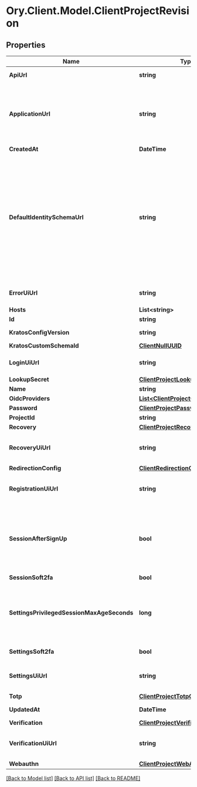 # Ory.Client.Model.ClientProjectRevision

## Properties

Name | Type | Description | Notes
------------ | ------------- | ------------- | -------------
**ApiUrl** | **string** | The Project API URL  The URL where the Project&#39;s APIs are available. | 
**ApplicationUrl** | **string** | Your Application URL  The URL where your application is available. Your users will be redirected to this URL when they successfully complete a login, logout, verification, recovery, or registration flow.  More fine-grained redirection patterns are available for the individual flows. | 
**CreatedAt** | **DateTime** | The Project&#39;s Revision Creation Date | [readonly] 
**DefaultIdentitySchemaUrl** | **string** | Default Identity Schema URL  This represents your Ory Kratos Default Identity Schema. It is your identity&#39;s default schema. This allows setting custom fields such as \&quot;address\&quot;, specifying whether you want to log in using email or a username, and more. For more information on this topic, please check out the identity documentation.  The value of this field can be either any \&quot;https://\&quot; URL - for example a file hosted at GitHub, or a &#x60;preset://&#x60;-prefixed string. Available profiles are:  profile://email profile://username | 
**ErrorUiUrl** | **string** | Self-Service Error UI URL  Sets the UI URL for the error UI. If left empty, this will use Ory&#39;s hosted pages. | [optional] 
**Hosts** | **List&lt;string&gt;** |  | 
**Id** | **string** |  | 
**KratosConfigVersion** | **string** | The Project&#39;s Kratos Config Version | [optional] [readonly] 
**KratosCustomSchemaId** | [**ClientNullUUID**](ClientNullUUID.md) |  | [optional] 
**LoginUiUrl** | **string** | Self-Service Login UI URL  Sets the UI URL for the login UI. If left empty, this will use Ory&#39;s hosted pages. | [optional] 
**LookupSecret** | [**ClientProjectLookupSecretConfig**](ClientProjectLookupSecretConfig.md) |  | [optional] 
**Name** | **string** | The project&#39;s name. | 
**OidcProviders** | [**List&lt;ClientProjectOidcConfig&gt;**](ClientProjectOidcConfig.md) |  | [optional] 
**Password** | [**ClientProjectPasswordConfig**](ClientProjectPasswordConfig.md) |  | [optional] 
**ProjectId** | **string** |  | 
**Recovery** | [**ClientProjectRecoveryConfig**](ClientProjectRecoveryConfig.md) |  | [optional] 
**RecoveryUiUrl** | **string** | Self-Service Login UI URL  Sets the UI URL for the recovery UI. If left empty, this will use Ory&#39;s hosted pages. | [optional] 
**RedirectionConfig** | [**ClientRedirectionConfig**](ClientRedirectionConfig.md) |  | [optional] 
**RegistrationUiUrl** | **string** | Self-Service Login UI URL  Sets the UI URL for the registration UI. If left empty, this will use Ory&#39;s hosted pages. | [optional] 
**SessionAfterSignUp** | **bool** | Issue Session after Sign Up  If set to true, users will receive a session after they successfully signed up. Enabling this option allows account enumeration during registration flows. Read more: https://www.ory.sh/kratos/docs/self-service/flows/user-registration#successful-registration | 
**SessionSoft2fa** | **bool** | Enable Soft 2FA for Login Sessions | [optional] 
**SettingsPrivilegedSessionMaxAgeSeconds** | **long** | Duration in Seconds of how long a Session is Privileged  Defines how long a session is considered privileged in seconds. If the session&#39;s authenticated_at is older than the value specified here, the user needs to re-authenticate to perform certain actions (e.g. password change). | [optional] 
**SettingsSoft2fa** | **bool** | Enable Soft 2FA for Self-Service Settings Flows | [optional] 
**SettingsUiUrl** | **string** | Self-Service Settings UI URL  Sets the UI URL for the settings UI. If left empty, this will use Ory&#39;s hosted pages. | [optional] 
**Totp** | [**ClientProjectTotpConfig**](ClientProjectTotpConfig.md) |  | [optional] 
**UpdatedAt** | **DateTime** | Last Time Project&#39;s Revision was Updated | [readonly] 
**Verification** | [**ClientProjectVerificationConfig**](ClientProjectVerificationConfig.md) |  | [optional] 
**VerificationUiUrl** | **string** | Self-Service Login UI URL  Sets the UI URL for the verification UI. If left empty, this will use Ory&#39;s hosted pages. | [optional] 
**Webauthn** | [**ClientProjectWebAuthnConfig**](ClientProjectWebAuthnConfig.md) |  | [optional] 

[[Back to Model list]](../README.md#documentation-for-models) [[Back to API list]](../README.md#documentation-for-api-endpoints) [[Back to README]](../README.md)

